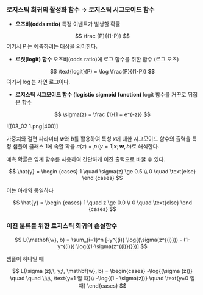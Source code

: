 ### 로지스틱 회귀의 **활성화 함수** → **로지스틱 시그모이드 함수**

- **오즈비(odds ratio)**
특정 이벤트가 발생할 확률

$$
\frac {P}{(1-P)}
$$
여기서 $P$ 는 예측하려는 대상을 의미한다.

- **로짓(logit) 함수**
오즈비(odds ratio)에 로그 함수를 취한 함수 (로그 오즈)

$$
\text{logit}(P) = \log \frac{P}{(1-P)}
$$
여기서 $\log$는 자연 로그이다.

- **로지스틱 시그모이드 함수 (logistic sigmoid function)**
logit 함수를 거꾸로 뒤집은 함수

$$
\sigma(z) = \frac {1}{1 + e^{-z}}
$$

![[03_02 1.png|400]]

가중치와 절편 파라미터 $w$와 $b$를 활용하여 특성 $x$에 대한 시그모이드 함수의 출력을 특정 샘플이 클래스 1에 속할 확률 $\sigma(z) = p \, (y=1| \boldsymbol{x}; \mathbf{w}, b)$로 해석한다.

예측 확률은 임계 함수를 사용하여 간단하게 이진 출력으로 바꿀 수 있다.

$$
\hat{y} =
\begin {cases}
1 \quad \sigma(z) \ge 0.5 \\
0 \quad \text{else}
\end {cases}
$$

이는 아래와 동일하다

$$
\hat{y} =
\begin {cases}
1 \quad z \ge 0.0 \\
0 \quad \text{else}
\end {cases}
$$


### 이진 분류를 위한 로지스틱 회귀의 **손실함수**

$$
L(\mathbf{w}, b) = \sum_{i=1}^n [-y^{(i)} \log{(\sigma(z^{(i)})) - (1-y^{(i)}) \log({1-\sigma(z^{(i)})}})]
$$

샘플이 하나일 때

$$
L(\sigma (z),\, y;\, \mathbf{w}, b) =
\begin{cases}
-\log{(\sigma (z))} \quad \quad \;\;\, \text{y=1 일 때}\\
-\log{(1 - \sigma(z))} \quad \text{y=0 일 때}
\end{cases}
$$
